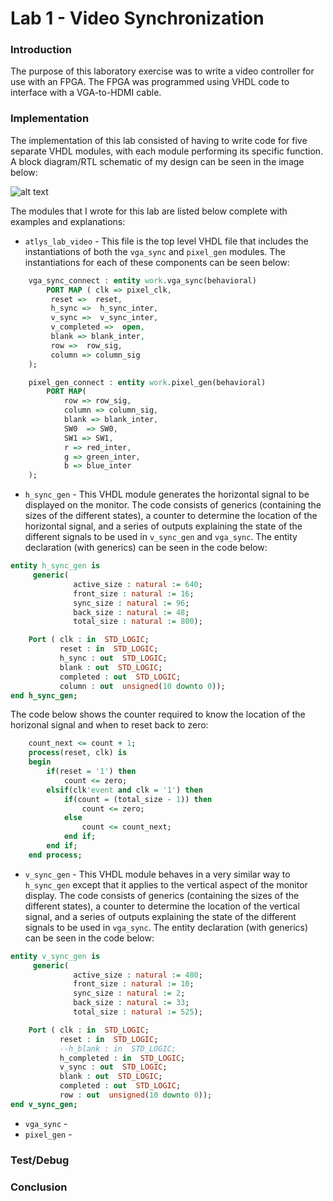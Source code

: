 Lab 1 - Video Synchronization
=====

### Introduction

The purpose of this laboratory exercise was to write a video controller for use with an FPGA. The FPGA was programmed using VHDL code to interface with a VGA-to-HDMI cable.


### Implementation

The implementation of this lab consisted of having to write code for five separate VHDL modules, with each module performing its specific function. A block diagram/RTL schematic of my design can be seen in the image below:

![alt text](http://i.imgur.com/TAYzB2g.png "RTL Schematic")

The modules that I wrote for this lab are listed below complete with examples and explanations:

 * `atlys_lab_video` - This file is the top level VHDL file that includes the instantiations of both the `vga_sync` and `pixel_gen` modules. The instantiations for each of these components can be seen below:

```vhdl
	vga_sync_connect : entity work.vga_sync(behavioral)
		PORT MAP ( clk => pixel_clk,
         reset =>  reset, 
         h_sync =>  h_sync_inter,
         v_sync =>  v_sync_inter,
         v_completed =>  open,
         blank => blank_inter,
         row =>  row_sig,
         column => column_sig 		
	);
```

```vhdl
	pixel_gen_connect : entity work.pixel_gen(behavioral)
		PORT MAP(
			row => row_sig, 
			column => column_sig, 
			blank => blank_inter,
			SW0  => SW0,
			SW1 => SW1,
			r => red_inter,
			g => green_inter,
			b => blue_inter
	);
```

 * `h_sync_gen` - This VHDL module generates the horizontal signal to be displayed on the monitor. The code consists of generics (containing the sizes of the different states), a counter to determine the location of the horizontal signal, and a series of outputs explaining the state of the different signals to be used in `v_sync_gen` and `vga_sync`. The entity declaration (with generics) can be seen in the code below:

```vhdl
entity h_sync_gen is
	 generic(
			  active_size : natural := 640;
			  front_size : natural := 16;
			  sync_size : natural := 96;
			  back_size : natural := 48;
			  total_size : natural := 800);

    Port ( clk : in  STD_LOGIC;
           reset : in  STD_LOGIC;
           h_sync : out  STD_LOGIC;
           blank : out  STD_LOGIC;
           completed : out  STD_LOGIC;
           column : out  unsigned(10 downto 0));
end h_sync_gen;
```
The code below shows the counter required to know the location of the horizonal signal and when to reset back to zero:

```vhdl
	count_next <= count + 1;
	process(reset, clk) is
	begin
		if(reset = '1') then
			count <= zero;
		elsif(clk'event and clk = '1') then
			if(count = (total_size - 1)) then
				count <= zero;
			else
				count <= count_next;
			end if;
		end if;
	end process;
```

 * `v_sync_gen` - This VHDL module behaves in a very similar way to `h_sync_gen` except that it applies to the vertical aspect of the monitor display. The code consists of generics (containing the sizes of the different states), a counter to determine the location of the vertical signal, and a series of outputs explaining the state of the different signals to be used in `vga_sync`. The entity declaration (with generics) can be seen in the code below:

```vhdl
entity v_sync_gen is
	 generic(
			  active_size : natural := 480;
			  front_size : natural := 10;
			  sync_size : natural := 2;
			  back_size : natural := 33;
			  total_size : natural := 525);

    Port ( clk : in  STD_LOGIC;
           reset : in  STD_LOGIC;
           --h_blank : in  STD_LOGIC;
           h_completed : in  STD_LOGIC;
           v_sync : out  STD_LOGIC;
           blank : out  STD_LOGIC;
           completed : out  STD_LOGIC;
           row : out  unsigned(10 downto 0));
end v_sync_gen;
```

 * `vga_sync` - 
 * `pixel_gen` - 


### Test/Debug




### Conclusion


 
